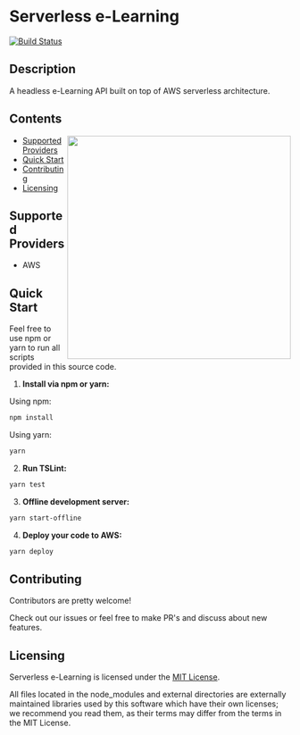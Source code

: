 # Serverless e-Learning
[![Build Status](https://travis-ci.com/andrenoberto/serverless-elearning.svg?branch=master)](https://travis-ci.com/andrenoberto/serverless-elearning)
## Description
A headless e-Learning API built on top of AWS serverless architecture.
## Contents
<img align="right" width="400" src="https://s3.amazonaws.com/github-repositories-images/serverless-elearning-getting-started.png" />

* [Supported Providers](#supported-providers)
* [Quick Start](#quick-start)
* [Contributing](#contributing)
* [Licensing](#licensing)
## <a name="supporter-providers"></a>Supported Providers
* AWS
## <a name="quick-start"></a>Quick Start
Feel free to use npm or yarn to run all scripts provided in this source code.

1. **Install via npm or yarn:**

  Using npm:
```bash
npm install
```
  Using yarn:
```bash
yarn
```

2. **Run TSLint:**
```bash
yarn test
```

3. **Offline development server:**
```bash
yarn start-offline
```

4. **Deploy your code to AWS:**
```bash
yarn deploy
```
## <a name="contributing"></a>Contributing
Contributors are pretty welcome!

Check out our issues or feel free to make PR's and discuss about new features.
## <a name="licensing"></a>Licensing
Serverless e-Learning is licensed under the [MIT License](./LICENSE).

All files located in the node_modules and external directories are externally maintained libraries used by this software which have their own licenses; we recommend you read them, as their terms may differ from the terms in the MIT License.